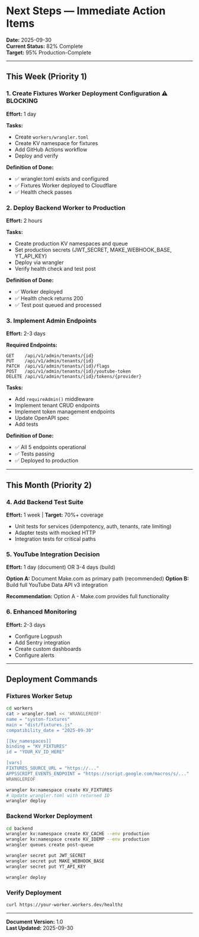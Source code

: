 # Next Steps — Immediate Action Items

**Date:** 2025-09-30  
**Current Status:** 82% Complete  
**Target:** 95% Production-Complete

---

## This Week (Priority 1)

### 1. Create Fixtures Worker Deployment Configuration ⚠️ BLOCKING

**Effort:** 1 day

**Tasks:**
- Create `workers/wrangler.toml`
- Create KV namespace for fixtures
- Add GitHub Actions workflow
- Deploy and verify

**Definition of Done:**
- ✅ wrangler.toml exists and configured
- ✅ Fixtures Worker deployed to Cloudflare
- ✅ Health check passes

### 2. Deploy Backend Worker to Production

**Effort:** 2 hours

**Tasks:**
- Create production KV namespaces and queue
- Set production secrets (JWT_SECRET, MAKE_WEBHOOK_BASE, YT_API_KEY)
- Deploy via wrangler
- Verify health check and test post

**Definition of Done:**
- ✅ Worker deployed
- ✅ Health check returns 200
- ✅ Test post queued and processed

### 3. Implement Admin Endpoints

**Effort:** 2-3 days

**Required Endpoints:**
```
GET    /api/v1/admin/tenants/{id}
PUT    /api/v1/admin/tenants/{id}
PATCH  /api/v1/admin/tenants/{id}/flags  
POST   /api/v1/admin/tenants/{id}/youtube-token
DELETE /api/v1/admin/tenants/{id}/tokens/{provider}
```

**Tasks:**
- Add `requireAdmin()` middleware
- Implement tenant CRUD endpoints
- Implement token management endpoints
- Update OpenAPI spec
- Add tests

**Definition of Done:**
- ✅ All 5 endpoints operational
- ✅ Tests passing
- ✅ Deployed to production

---

## This Month (Priority 2)

### 4. Add Backend Test Suite
**Effort:** 1 week | **Target:** 70%+ coverage

- Unit tests for services (idempotency, auth, tenants, rate limiting)
- Adapter tests with mocked HTTP
- Integration tests for critical paths

### 5. YouTube Integration Decision
**Effort:** 1 day (document) OR 3-4 days (build)

**Option A:** Document Make.com as primary path (recommended)
**Option B:** Build full YouTube Data API v3 integration

**Recommendation:** Option A - Make.com provides full functionality

### 6. Enhanced Monitoring
**Effort:** 2-3 days

- Configure Logpush
- Add Sentry integration
- Create custom dashboards
- Configure alerts

---

## Deployment Commands

### Fixtures Worker Setup
```bash
cd workers
cat > wrangler.toml << 'WRANGLEREOF'
name = "syston-fixtures"
main = "dist/fixtures.js"
compatibility_date = "2025-09-30"

[[kv_namespaces]]
binding = "KV_FIXTURES"
id = "YOUR_KV_ID_HERE"

[vars]
FIXTURES_SOURCE_URL = "https://..."
APPSSCRIPT_EVENTS_ENDPOINT = "https://script.google.com/macros/s/..."
WRANGLEREOF

wrangler kv:namespace create KV_FIXTURES
# Update wrangler.toml with returned ID
wrangler deploy
```

### Backend Worker Deployment
```bash
cd backend
wrangler kv:namespace create KV_CACHE --env production
wrangler kv:namespace create KV_IDEMP --env production
wrangler queues create post-queue

wrangler secret put JWT_SECRET
wrangler secret put MAKE_WEBHOOK_BASE  
wrangler secret put YT_API_KEY

wrangler deploy
```

### Verify Deployment
```bash
curl https://your-worker.workers.dev/healthz
```

---

**Document Version:** 1.0  
**Last Updated:** 2025-09-30
